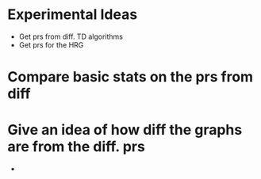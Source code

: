 # Experimental Ideas

- Get prs from diff. TD algorithms 
- Get prs for the HRG 

Compare basic stats on the prs from diff
=========================================

Give an idea of how diff  the graphs are from the diff. prs
============================================================

- 
